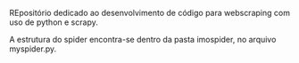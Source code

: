 REpositório dedicado ao desenvolvimento de código para webscraping com uso de python e scrapy.

A estrutura do spider encontra-se dentro da pasta imospider, no arquivo myspider.py.
